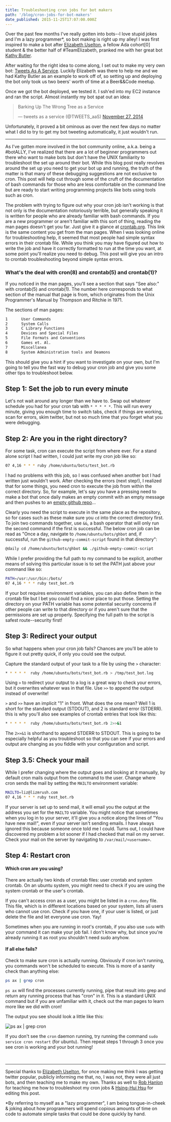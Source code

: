```yaml
---
title: Troubleshooting cron jobs for bot makers
path: '/blog/cron-jobs-for-bot-makers'
date_published: 2015-11-25T17:07:00.000Z
---
```


Over the past few months I've really gotten into bots--I love stupid jokes and I'm a lazy programmer\*, so bot making is right up my alley! I was first inspired to make a bot after [Elizabeth Uselton](https://twitter.com/lizuselton), a fellow Ada cohort\[0] student & the better half of #TeamElizabeth, pranked me with her great bot [Kathy Butler](https://twitter.com/katherynebutler).

After waiting for the right idea to come along, I set out to make my very own bot: [Tweets As A Service](https://twitter.com/TWEETS_aaS). Luckily Elizabeth was there to help me and we had Kathy Butler as an example to work off of, so setting up and deploying the bot only took us two beers' worth of time at a Beer&&Code meetup.

Once we got the bot deployed, we tested it. I ssh'ed into my EC2 instance and ran the script. Almost instantly my bot spat out an idea:

<blockquote class="twitter-tweet" lang="en"><p lang="en" dir="ltr">Barking Up The Wrong Tree as a Service</p>&mdash; tweets as a service (@TWEETS_aaS) <a href="https://twitter.com/TWEETS_aaS/status/537824991614472192">November 27, 2014</a></blockquote> <script async src="//platform.twitter.com/widgets.js" charset="utf-8"></script>

Unfortunately, it proved a bit ominous as over the next few days no matter what I did to try to get my bot tweeting automatically, it just wouldn't run.

---

As I've gotten more involved in the bot community online, a.k.a. being a #botALLY, I've realized that there are a lot of beginner programmers out there who want to make bots but don't have the UNIX familiarity to troubleshoot the set up around their bot. While this blog post really revolves around the set up you need to get your bot up and running, the truth of the matter is that many of these debugging suggestions are not exclusive to cron. This post will help cut through some of the cruft of the documentation of bash commands for those who are less comfortable on the command line but are ready to start writing programming projects like bots using tools such as cron.

The problem with trying to figure out why your cron job isn't working is that not only is the documentation notoriously terrible, but generally speaking it is written for people who are already familiar with bash commands. If you are a new programmer or aren't familiar with this sort of thing, reading the man pages doesn't get you far. Just give it a glance at [crontab.org](http://crontab.org). This link is the same content you get from the man pages. When I was looking online for troubleshooting help, it seemed that most people had simple syntax errors in their crontab file. While you think you may have figured out how to write the job and have it correctly formatted to run at the time you want, at some point you'll realize you need to debug. This post will give you an intro to crontab troubleshooting beyond simple syntax errors.

### What's the deal with cron(8) and crontab(5) and crontab(1)?

If you noticed in the man pages, you'll see a section that says "See also:" with crontab(5) and crontab(1). The number here corresponds to what section of the manual that page is from, which originates from the Unix Programmer's Manual by Thompson and Ritchie in 1971.

The sections of man pages:

```bash
1      User Commands
2      System Calls
3      C Library Functions
4      Devices and Special Files
5      File Formats and Conventions
6      Games et. Al.
7      Miscellanea
8      System Administration tools and Deamons
```

This should give you a hint if you want to investigate on your own, but I'm going to tell you the fast way to debug your cron job and give you some other tips to troubleshoot below.

## Step 1: Set the job to run every minute

Let's not wait around any longer than we have to. Swap out whatever schedule you had for your cron tab with `* * * * *`. This will run every minute, giving you enough time to switch tabs, check if things are working, scan for errors, skim twitter, but not so much time that you forget what you were debugging.

## Step 2: Are you in the right directory?

For some task, cron can execute the script from where ever. For a stand alone script I had written, I could just write my cron job like so:

```bash
07 4,16 * * * ruby /home/ubuntu/bots/test_bot.rb
```

I had no problems with this job, so I was confused when another bot I had written just wouldn't work. After checking the errors (next step!), I realized that for some things, you need cron to execute the job from within the correct directory. So, for example, let's say you have a pressing need to make a bot that once daily makes an empty commit with an empty message and then pushes to an [empty github repo](https://github.com/lizrush/-)...

Clearly you need the script to execute in the same place as the repository, so for cases such as these make sure you `cd` into the correct directory first. To join two commands together, use `&&`, a bash operator that will only run the second command if the first is successful. The below cron job can be read as "Once a day, navigate to `/home/ubuntu/bots/ghbot` and, if successful, run the `github-empty-commit-script` found in that directory":

```bash
@daily cd /home/ubuntu/bots/ghbot && ./github-empty-commit-script
```

While I prefer providing the full path to my command to be explicit, another means of solving this particular issue is to set the PATH just above your command like so:

```bash
PATH=/usr:/usr/bin:/bots/
07 4,16 * * * ruby test_bot.rb
```

If your bot requires environment variables, you can also define them in the crontab file but I bet you could find a nicer place to put those. Setting the directory on your PATH variable has some potential security concerns if other people can write to that directory or if you aren't sure that the permissions are set up properly. Specifying the full path to the script is safest route--security first!

## Step 3: Redirect your output

So what happens when your cron job fails? Chances are you'll be able to figure it out pretty quick, if only you could see the output.

Capture the standard output of your task to a file by using the `>` character:

```bash
* * * * *  ruby /home/ubuntu/bots/test_bot.rb > /tmp/test_bot.log
```

Using `>` to redirect your output to a log is a great way to check your errors, but it overwrites whatever was in that file. Use `>>` to append the output instead of overwrite!

`>` and `>>` have an implicit "1" in front. What does the one mean? Well 1 is short for the standard output (STDOUT), and 2 is standard error (STDERR). this is why you'll also see examples of crontab entries that look like this:

```bash
* * * * *  ruby /home/ubuntu/bots/test_bot.rb 2>>&1
```

The `2>>&1` is shorthand to append STDERR to STDOUT. This is going to be especially helpful as you troubleshoot so that you can see if your errors and output are changing as you fiddle with your configuration and script.

## Step 3.5: Check your mail

While I prefer changing where the output goes and looking at it manually, by default cron mails output from the command to the user. Change where cron sends the mail by setting the `MAILTO` environment variable:

```bash
MAILTO=liz@lizmrush.com
07 4,16 * * * ruby test_bot.rb
```

If your server is set up to send mail, it will email you the output at the address you set for the `MAILTO` variable. You might notice that sometimes when you log in to your server, it'll give you a notice along the lines of "You have new mail!", even if your server isn't sending emails. I have always ignored this because someone once told me I could. Turns out, I could have discovered my problem a lot sooner if I had checked that mail on my server. Check your mail on the server by navigating to `/var/mail/<username>`.

## Step 4: Restart cron

#### Which cron are you using?

There are actually two kinds of crontab files: user crontab and system crontab. On an ubuntu system, you might need to check if you are using the system crontab or the user's crontab.

If you can't access cron as a user, you might be listed in a `cron.deny` file. This file, which is in different locations based on your system, lists all users who cannot use cron. Check if you have one, if your user is listed, or just delete the file and let everyone use cron. Yay!

Sometimes when you are running in root's crontab, if you also use `sudo` with your command it can make your job fail. I don't know why, but since you're already running it as root you shouldn't need sudo anyhow.

#### If all else fails?

Check to make sure cron is actually running. Obviously if cron isn't running, you commands won't be scheduled to execute. This is more of a sanity check than anything else:

```bash
ps ax | grep cron
```

`ps ax` will find the processes currently running, pipe that result into grep and return any running process that has "cron" in it. This is a standard UNIX command but if you are unfamiliar with it, check out the man pages to learn more like we did with cron!

The output you see should look a little like this:

![ps ax | grep cron](/content/images/2015/Jun/Screen-Shot-2015-06-09-at-22-36-26-.png)

If you don't see the `cron` daemon running, try running the command `sudo service cron restart` (for ubuntu). Then repeat steps 1 through 3 once you see cron is working and your bot running!

<br>

---

Special thanks to [Elizabeth Uselton](https://twitter.com/lizuselton), for once making me think I was getting twitter popular, publicly informing me that, no, I was not, they were all just bots, and then teaching me to make my own. Thanks as well to [Rob Hanlon](https://twitter.com/ohwillie) for teaching me how to troubleshoot my cron jobs & [Hsing-Hui Hsu](http://twitter.com/SoManyHs) for editing this post.

\*By referring to myself as a "lazy programmer", I am being tongue-in-cheek & joking about how programmers will spend copious amounts of time on code to automate simple tasks that could be done quickly by hand.
